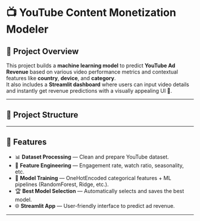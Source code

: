 # 📺 YouTube Content Monetization Modeler

## 📝 Project Overview
This project builds a **machine learning model** to predict **YouTube Ad Revenue** based on various video performance metrics and contextual features like **country**, **device**, and **category**.  
It also includes a **Streamlit dashboard** where users can input video details and instantly get revenue predictions with a visually appealing UI 🎈.

---

## 📂 Project Structure

---

## 🚀 Features
- 📊 **Dataset Processing** — Clean and prepare YouTube dataset.  
- 🧠 **Feature Engineering** — Engagement rate, watch ratio, seasonality, etc.  
- 🤖 **Model Training** — OneHotEncoded categorical features + ML pipelines (RandomForest, Ridge, etc.).  
- 🏆 **Best Model Selection** — Automatically selects and saves the best model.  
- 🌐 **Streamlit App** — User-friendly interface to predict ad revenue.

---

